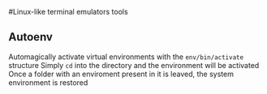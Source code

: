 #Linux-like terminal emulators tools

## Autoenv
Automagically activate virtual environments with the `env/bin/activate` structure
Simply `cd` into the directory and the environment will be activated
Once a folder with an enviroment present in it is leaved, the system environment is restored